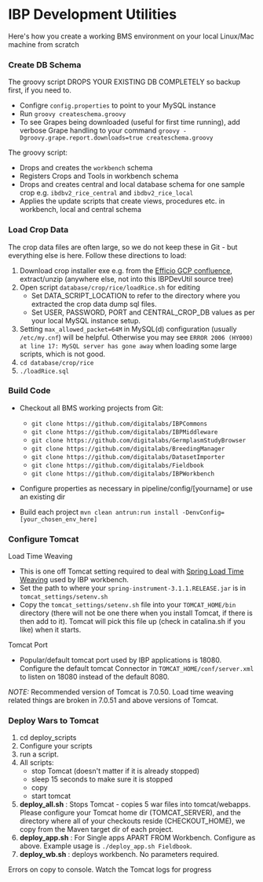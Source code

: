 IBP Development Utilities
=========================

Here's how you create a working BMS environment on your local Linux/Mac machine from scratch

### Create DB Schema ###

The groovy script DROPS YOUR EXISTING DB COMPLETELY so backup first, if you need to.

* Configre `config.properties` to point to your MySQL instance
* Run `groovy createschema.groovy`
* To see Grapes being downloaded (useful for first time running), add verbose Grape handling to your command `groovy -Dgroovy.grape.report.downloads=true createschema.groovy`

The groovy script:

* Drops and creates the `workbench` schema
* Registers Crops and Tools in workbench schema
* Drops and creates central and local database schema for one sample crop e.g. `ibdbv2_rice_central` and `ibdbv2_rice_local`
* Applies the update scripts that create views, procedures etc. in workbench, local and central schema

### Load Crop Data ###

The crop data files are often large, so we do not keep these in Git - but everything else is here. Follow these directions to load:

1. Download crop installer exe e.g. from the [Efficio GCP confluence], extract/unzip (anywhere else, not into this IBPDevUtil source tree)
2. Open script `database/crop/rice/loadRice.sh` for editing
	* Set DATA\_SCRIPT\_LOCATION to refer to the directory where you extracted the crop data dump sql files.
	* Set USER, PASSWORD, PORT and CENTRAL_CROP_DB values as per your local MySQL instance setup.
3. Setting `max_allowed_packet=64M` in MySQL(d) configuration (usually `/etc/my.cnf`) will be helpful. Otherwise you may see `ERROR 2006 (HY000) at line 17: MySQL server has gone away` when loading some large scripts, which is not good.
4. `cd database/crop/rice`
5. `./loadRice.sql`

### Build Code ###

* Checkout all BMS working projects from Git:
	* `git clone https://github.com/digitalabs/IBPCommons`
	* `git clone https://github.com/digitalabs/IBPMiddleware`
	* `git clone https://github.com/digitalabs/GermplasmStudyBrowser`
	* `git clone https://github.com/digitalabs/BreedingManager`
	* `git clone https://github.com/digitalabs/DatasetImporter`
	* `git clone https://github.com/digitalabs/Fieldbook`
	* `git clone https://github.com/digitalabs/IBPWorkbench`

* Configure properties as necessary in pipeline/config/[yourname] or use an existing dir
* Build each project `mvn clean antrun:run install -DenvConfig=[your_chosen_env_here]`

### Configure Tomcat ###

Load Time Weaving

* This is one off Tomcat setting required to deal with [Spring Load Time Weaving] used by IBP workbench. 
* Set the path to where your `spring-instrument-3.1.1.RELEASE.jar` is in `tomcat_settings/setenv.sh`
* Copy the `tomcat_settings/setenv.sh` file into your `TOMCAT_HOME/bin` directory (there will not be one there when you install Tomcat, if there is then add to it). Tomcat will pick this file up (check in catalina.sh if you like) when it starts.

Tomcat Port

* Popular/default tomcat port used by IBP applications is 18080. Configure the default tomcat Connector in `TOMCAT_HOME/conf/server.xml` to listen on 18080 instead of the default 8080. 

*NOTE:* Recommended version of Tomcat is 7.0.50. Load time weaving related things are broken in 7.0.51 and above versions of Tomcat.

### Deploy Wars to Tomcat ###

1. cd deploy_scripts
2. Configure your scripts
3. run a script.
4. All scripts: 
	* stop Tomcat (doesn't matter if it is already stopped)
	* sleep 15 seconds to make sure it is stopped
	* copy
	* start tomcat
5. **deploy_all.sh** : Stops Tomcat - copies 5 war files into tomcat/webapps. Please configure your Tomcat home dir (TOMCAT_SERVER), and the directory where all of your checkouts reside (CHECKOUT_HOME), we copy from the Maven target dir of each project.
6. **deploy_app.sh** : For Single apps APART FROM Workbench. Configure as above. Example usage is `./deploy_app.sh Fieldbook`.
7. **deploy_wb.sh** : deploys workbench. No parameters required.

Errors on copy to console. Watch the Tomcat logs for progress


[Efficio GCP confluence]:http://confluence.efficio.us.com/display/GCP/Download+Links+for+Installers+for+UAT+Testing
[Spring Load TIme Weaving]:http://docs.spring.io/spring/docs/current/spring-framework-reference/htmlsingle/#aop-aj-ltw

